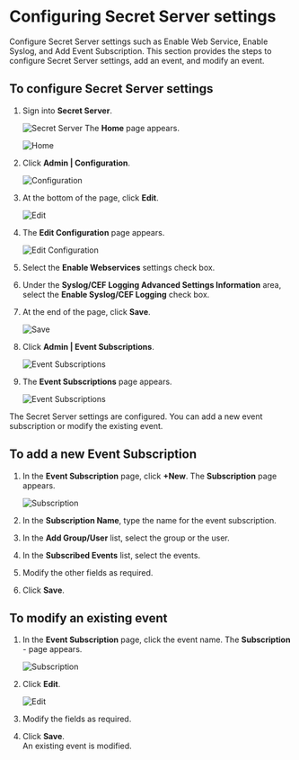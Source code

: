 [title]: # (Configuring Secret Server settings)
[tags]: # (introduction)
[priority]: # (103)
# Configuring Secret Server settings

Configure Secret Server settings such as Enable Web Service, Enable Syslog, and
Add Event Subscription. This section provides the steps to configure Secret
Server settings, add an event, and modify an event.

## To configure Secret Server settings

1. Sign into __Secret Server__.

   ![Secret Server](images/0eedc8bb0eff1f03bd0f20061a4c30ec.png)
The __Home__ page appears.

   ![Home](images/1e65851bcd136b7f9a108bdb1fca34f6.png)
1. Click __Admin | Configuration__.

    ![Configuration](images/a58bbf3275604a165dac6b461f482a37.png)
1. At the bottom of the page, click __Edit__.  

    ![Edit](images/25e5d8a7bf3355c0bc3c7da4fcaa2b9e.png)
1. The __Edit Configuration__ page appears.  

    ![Edit Configuration](images/722f099281644345c3c702cde67f1ac9.png)
1. Select the __Enable Webservices__ settings check box.

1. Under the __Syslog/CEF Logging Advanced Settings Information__ area, select
    the __Enable Syslog/CEF Logging__ check box.
1. At the end of the page, click __Save__.  

    ![Save](images/7b6fdf795f3df95b9e51184f323d434e.png)
1. Click __Admin | Event Subscriptions__.

    ![Event Subscriptions](images/ce463f10e940069659eeb6c8e761a35d.png)
1. The __Event Subscriptions__ page appears.

    ![Event Subscriptions](images/e8db5afcf075a4dd29c2843f995ab278.png)

The Secret Server settings are configured.
You can add a new event subscription or modify the existing event.

## To add a new Event Subscription

1. In the __Event Subscription__ page, click __+New__. The __Subscription__
    page appears.

   ![Subscription](images/87868164c4802ae27f251df69ebfe723.png)

1. In the __Subscription Name__, type the name for the event subscription.
1. In the __Add Group/User__ list, select the group or the user.
1. In the __Subscribed Events__ list, select the events.
1. Modify the other fields as required.
1. Click __Save__.

## To modify an existing event

1. In the __Event Subscription__ page, click the event name. The __Subscription__ -__<name of the event>__ page appears.  

    ![Subscription](images/20cbc3e44306998e62a2df1cea87f2f5.png)
1. Click __Edit__.  

    ![Edit](images/33e31941a6e546138c140999483278ee.png)
1. Modify the fields as required.

1. Click __Save__.  
An existing event is modified.
